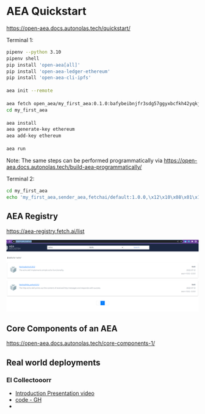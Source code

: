 # AEA Quickstart

https://open-aea.docs.autonolas.tech/quickstart/

Terminal 1:
```sh
pipenv --python 3.10
pipenv shell
pip install 'open-aea[all]'
pip install 'open-aea-ledger-ethereum'
pip install 'open-aea-cli-ipfs'

aea init --remote  

aea fetch open_aea/my_first_aea:0.1.0:bafybeibnjfr3sdg57ggyxbcfkh42yqkj6a3gftp55l26aaw2z2jvvc3tny --remote
cd my_first_aea

aea install
aea generate-key ethereum
aea add-key ethereum

aea run
```

Note: The same steps can be performed programmatically via https://open-aea.docs.autonolas.tech/build-aea-programmatically/

Terminal 2:

```sh
cd my_first_aea
echo 'my_first_aea,sender_aea,fetchai/default:1.0.0,\x12\x10\x08\x01\x12\x011*\t*\x07\n\x05hello,' >> input_file
```

## AEA Registry

https://aea-registry.fetch.ai/list

![](images/2022-08-15-18-41-58.png)

## Core Components of an AEA

https://open-aea.docs.autonolas.tech/core-components-1/

## Real world deployments

### El Collectooorr 

- [Introduction Presentation video](https://www.youtube.com/watch?v=TFEmhM0XSQQ)
- [code - GH](https://github.com/valory-xyz/ethlisbon)
- 